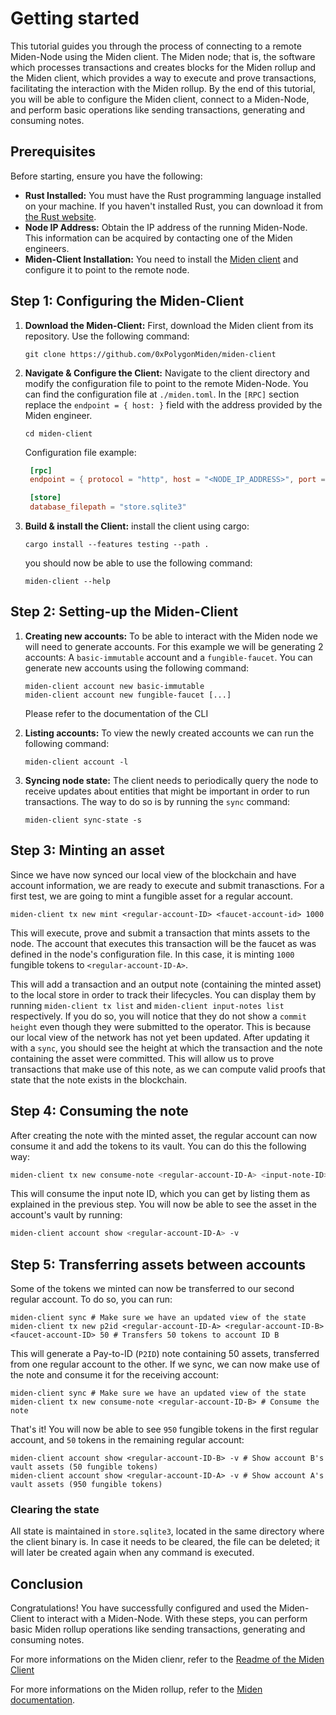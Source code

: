 # Getting started

This tutorial guides you through the process of connecting to a remote Miden-Node using the Miden client. The Miden node; that is, the software which processes transactions and creates blocks for the Miden rollup and the Miden client, which provides a way to execute and prove transactions, facilitating the interaction with the Miden rollup. By the end of this tutorial, you will be able to configure the Miden client, connect to a Miden-Node, and perform basic operations like sending transactions, generating and consuming notes.

## Prerequisites

Before starting, ensure you have the following:

- **Rust Installed:** You must have the Rust programming language installed on your machine. If you haven't installed Rust, you can download it from [the Rust website](https://www.rust-lang.org/learn/get-started).
- **Node IP Address:** Obtain the IP address of the running Miden-Node. This information can be acquired by contacting one of the Miden engineers.
- **Miden-Client Installation:** You need to install the [Miden client](https://github.com/0xPolygonMiden/miden-client) and configure it to point to the remote node.

## Step 1: Configuring the Miden-Client

1. **Download the Miden-Client:** First, download the Miden client from its repository. Use the following command:

   ```shell
   git clone https://github.com/0xPolygonMiden/miden-client
   ```

2. **Navigate & Configure the Client:** Navigate to the client directory and modify the configuration file to point to the remote Miden-Node. You can find the configuration file at `./miden.toml`. In the `[RPC]` section replace the `endpoint = { host: }` field with the address provided by the Miden engineer.

   ```shell
   cd miden-client
   ```

   Configuration file example:

   ```toml
    [rpc]
    endpoint = { protocol = "http", host = "<NODE_IP_ADDRESS>", port = 57291 }

    [store]
    database_filepath = "store.sqlite3"
   ```

3. **Build & install the Client:** install the client using cargo:

   ```shell
   cargo install --features testing --path .
   ```

   you should now be able to use the following command:

   ```shell
   miden-client --help
   ```

## Step 2: Setting-up the Miden-Client

1. **Creating new accounts:** To be able to interact with the Miden node we will need to generate accounts. For this example we will be generating 2 accounts: A `basic-immutable` account and a `fungible-faucet`. You can generate new accounts using the following command:

   ```shell
   miden-client account new basic-immutable
   miden-client account new fungible-faucet [...]
   ```

   Please refer to the documentation of the CLI

2. **Listing accounts:** To view the newly created accounts we can run the following command:

   ```shell
   miden-client account -l
   ```

3. **Syncing node state:** The client needs to periodically query the node to receive updates about entities that might be important in order to run transactions. The way to do so is by running the `sync` command:

   ```shell
   miden-client sync-state -s
   ```

## Step 3: Minting an asset

Since we have now synced our local view of the blockchain and have account information, we are ready to execute and submit tranasctions. For a first test, we are going to mint a fungible asset for a regular account.

```shell
miden-client tx new mint <regular-account-ID> <faucet-account-id> 1000
```

This will execute, prove and submit a transaction that mints assets to the node. The account that executes this transaction will be the faucet as was defined in the node's configuration file. In this case, it is minting `1000` fungible tokens to `<regular-account-ID-A>`.

This will add a transaction and an output note (containing the minted asset) to the local store in order to track their lifecycles. You can display them by running `miden-client tx list` and `miden-client input-notes list` respectively. If you do so, you will notice that they do not show a `commit height` even though they were submitted to the operator. This is because our local view of the network has not yet been updated. After updating it with a `sync`, you should see the height at which the transaction and the note containing the asset were committed. This will allow us to prove transactions that make use of this note, as we can compute valid proofs that state that the note exists in the blockchain.

## Step 4: Consuming the note

After creating the note with the minted asset, the regular account can now consume it and add the tokens to its vault. You can do this the following way:

```bash
miden-client tx new consume-note <regular-account-ID-A> <input-note-ID>
```

This will consume the input note ID, which you can get by listing them as explained in the previous step. You will now be able to see the asset in the account's vault by running:

```bash
miden-client account show <regular-account-ID-A> -v
```

## Step 5: Transferring assets between accounts

Some of the tokens we minted can now be transferred to our second regular account. To do so, you can run:

```shell
miden-client sync # Make sure we have an updated view of the state
miden-client tx new p2id <regular-account-ID-A> <regular-account-ID-B> <faucet-account-ID> 50 # Transfers 50 tokens to account ID B
```

This will generate a Pay-to-ID (`P2ID`) note containing 50 assets, transferred from one regular account to the other. If we sync, we can now make use of the note and consume it for the receiving account:

```shell
miden-client sync # Make sure we have an updated view of the state
miden-client tx new consume-note <regular-account-ID-B> # Consume the note
```

That's it! You will now be able to see `950` fungible tokens in the first regular account, and `50` tokens in the remaining regular account:

```shell
miden-client account show <regular-account-ID-B> -v # Show account B's vault assets (50 fungible tokens)
miden-client account show <regular-account-ID-A> -v # Show account A's vault assets (950 fungible tokens)
```

### Clearing the state

All state is maintained in `store.sqlite3`, located in the same directory where the client binary is. In case it needs to be cleared, the file can be deleted; it will later be created again when any command is executed.

## Conclusion

Congratulations! You have successfully configured and used the Miden-Client to interact with a Miden-Node. With these steps, you can perform basic Miden rollup operations like sending transactions, generating and consuming notes.

For more informations on the Miden clienr, refer to the [Readme of the Miden Client](https://github.com/0xPolygonMiden/miden-client)

For more informations on the Miden rollup, refer to the [Miden documentation](https://0xpolygonmiden.github.io/miden-base/introduction.html).
